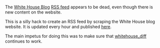 The [White House Blog] [RSS feed] appears to be dead, even though there is new
content on the website.

This is a silly hack to create an RSS feed by scraping the White House blog
website. It is updated every hour and published [here].

The main impetus for doing this was to make sure that [whitehouse_diff]
continues to work.

[White House Blog]: https://www.whitehouse.gov/blog/ 
[RSS Feed]: https://www.whitehouse.gov/feed/blog/white-house
[here]: https://inkdroid.org/rss/whitehouse.xml
[whitehouse_diff]: https://twitter.com/whitehouse_diff
